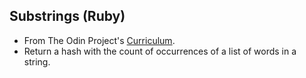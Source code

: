 ## Substrings (Ruby)

- From The Odin Project's [Curriculum](https://www.theodinproject.com/lessons/ruby-sub-strings).
- Return a hash with the count of occurrences of a list of words in a string.